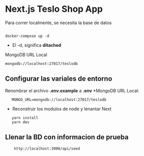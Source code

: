 # Next.js Teslo Shop App
Para correr localmente, se necesita la base de datos

```

docker-compose up -d
```
* El -d, significa __ditached__

MongoDB URL Local
```
mongodb://localhost:27017/teslodb
```

## Configurar las variales de entorno
Renombrar el archivo __.env.example__ a __.env__
*MongoDB URL Local:
```
   MONGO_URL=mongodb://localhost:27017/teslodb
```

* Reconstruir los modulos de node y lenantar Next
```
   yarn install
   yarn dev
```
## Llenar la BD con informacion de prueba 
```
    http://localhost:3000/api/seed
```